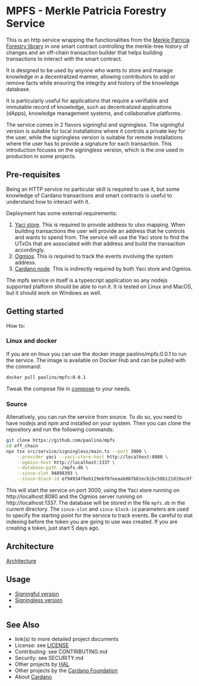# MPFS - Merkle Patricia Forestry Service

This is an http service wrapping the functionalities from the [Merkle Patricia Forestry library](https://github.com/aiken-lang/merkle-patricia-forestry) in one smart contract controlling the merkle-tree history of changes and an off-chain transaction builder that helps building transactions to interact with the smart contract.

It is designed to be used by anyone who wants to store and manage knowledge in a decentralized manner, allowing contributors to add or remove facts while ensuring the integrity and history of the knowledge database.

It is particularly useful for applications that require a verifiable and immutable record of knowledge, such as decentralized applications (dApps), knowledge management systems, and collaborative platforms.

The service comes in 2 flavors signingful and signingless. The signingful version is suitable for local installations where it controls a private key for the user, while the signingless version is suitable for remote installations where the user has to provide a signature for each transaction. This introduction focuses on the signingless version, which is the one used in production in some projects.

## Pre-requisites

Being an HTTP service no particular skill is required to use it, but some knowledge of Cardano transactions and smart contracts is useful to understand how to interact with it.

Deployment has some external requirements:
1. [Yaci store](https://github.com/bloxbean/yaci-store). This is required to provide address to utxo mapping. When building transactions the user will provide an address that he controls and wants to spend from. The service will use the Yaci store to find the UTxOs that are associated with that address and build the transaction accordingly.
2. [Ogmios](https://github.com/cardanoSolutions/ogmios). This is required to track the events involving the system address.
3. [Cardano node](https://github.com/intersectMBO/cardano-node). This is indirectly required by both Yaci store and Ogmios.

The mpfs service in itself is a typescript application so any nodejs supported platform should be able to run it. It is tested on Linux and MacOS, but it should work on Windows as well.

## Getting started

How to:

### Linux and docker

If you are on linux you can use the docker image paolino/mpfs:0.0.1 to run the service. The image is available on Docker Hub and can be pulled with the command:

```bash
docker pull paolino/mpfs:0.0.1
```

Tweak the compose file in [compose](off_chain/docker/preprod/docker-compose.yaml) to your needs.

### Source

Altenatively, you can run the service from source. To do so, you need to have nodejs and npm and installed on your system. Then you can clone the repository and run the following commands:

```bash
git clone https://github.com/paolino/mpfs
cd off_chain
npx tsx src/service/signingless/main.ts --port 3000 \
    --provider yaci --yaci-store-host http://localhost:8080 \
    --ogmios-host http://localhost:1337 \
    --database-path ./mpfs.db \
    --since-slot 94898393 \
    --since-block-id ef94934f8eb129ebf07eeaab007b81ecb1bc58b121d19ac0ffe81f928bf56cc
```

This will start the service on port 3000, using the Yaci store running on http://localhost:8080 and the Ogmios server running on http://localhost:1337. The database will be stored in the file `mpfs.db` in the current directory. The `since-slot` and `since-block-id` parameters are used to specify the starting point for the service to track events. Be careful to stat indexing before the token you are going to use was created. If you are creating a token, just start 5 days ago.

## Architecture

[Architecture](docs/architecture.md)

## Usage

- [Signingful version](docs/manual/signingful.md)
- [Signingless version](docs/manual/signingless.md)
-
## See Also

- link(s) to more detailed project documents
- License: see [LICENSE](./LICENSE)
- Contributing: see CONTRIBUTING.md
- Security: see SECURITY.md
- Other projects by [HAL][HAL]
- Other projects by the [Cardano Foundation][CF]
- About [Cardano][Cardano]

<!-- MARKDOWN LINKS & IMAGES -->

[HAL]: https://github.com/cardano-foundation/hal
[CF]: https://github.com/cardano-foundation
[Cardano]: https://cardano.org/
